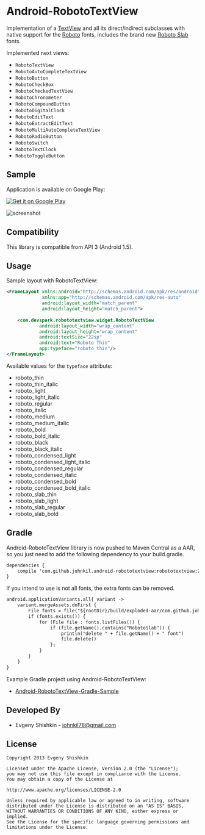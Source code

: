 Android-RobotoTextView
======================

Implementation of a [TextView](http://developer.android.com/reference/android/widget/TextView.html) and all its direct/indirect subclasses with native support for the [Roboto](http://developer.android.com/design/style/typography.html) fonts, includes the brand new [Roboto Slab](http://www.google.com/fonts/specimen/Roboto+Slab) fonts.

Implemented next views:

* `RobotoTextView`
* `RobotoAutoCompleteTextView`
* `RobotoButton`
* `RobotoCheckBox`
* `RobotoCheckedTextView`
* `RobotoChronometer`
* `RobotoCompoundButton`
* `RobotoDigitalClock`
* `RobotoEditText`
* `RobotoExtractEditText`
* `RobotoMultiAutoCompleteTextView`
* `RobotoRadioButton`
* `RobotoSwitch`
* `RobotoTextClock`
* `RobotoToggleButton`


Sample
------

Application is available on Google Play:

<a href="http://play.google.com/store/apps/details?id=com.devspark.robototextview">
  <img alt="Get it on Google Play"
       src="http://www.android.com/images/brand/get_it_on_play_logo_small.png" />
</a>

![screenshot][1]


Compatibility
-------------

This library is compatible from API 3 (Android 1.5).


Usage
-----

Sample layout with RobotoTextView:

``` xml
<FrameLayout xmlns:android="http://schemas.android.com/apk/res/android"
             xmlns:app="http://schemas.android.com/apk/res-auto"
             android:layout_width="match_parent"
             android:layout_height="match_parent">
             
    <com.devspark.robototextview.widget.RobotoTextView
            android:layout_width="wrap_content"
            android:layout_height="wrap_content"
            android:textSize="22sp"
            android:text="Roboto Thin"
            app:typeface="roboto_thin"/>
</FrameLayout>
```

Available values ​​for the `typeface` attribute:

* roboto_thin
* roboto_thin_italic
* roboto_light
* roboto_light_italic
* roboto_regular
* roboto_italic
* roboto_medium
* roboto_medium_italic
* roboto_bold
* roboto_bold_italic
* roboto_black
* roboto_black_italic
* roboto_condensed_light
* roboto_condensed_light_italic
* roboto_condensed_regular
* roboto_condensed_italic
* roboto_condensed_bold
* roboto_condensed_bold_italic
* roboto_slab_thin
* roboto_slab_light
* roboto_slab_regular
* roboto_slab_bold


Gradle
------

Android-RobotoTextView library is now pushed to Maven Central as a AAR, so you just need to add the following dependency to your build.gradle.

``` xml
dependencies {
    compile 'com.github.johnkil.android-robototextview:robototextview:2.0.1'
}
```

If you intend to use is not all fonts, the extra fonts can be removed.

``` xml
android.applicationVariants.all{ variant ->
    variant.mergeAssets.doFirst {
        File fonts = file("${rootDir}/build/exploded-aar/com.github.johnkil.android-robototextview/robototextview/2.0.1/assets/fonts")
        if (fonts.exists()) {
            for (File file : fonts.listFiles()) {
                if (file.getName().contains("RobotoSlab")) {
                    println("delete " + file.getName() + " font")
                    file.delete()
                };
            }
        }
    }
}
```

Example Gradle project using Android-RobotoTextView:

* [Android-RobotoTextView-Gradle-Sample](https://github.com/johnkil/Android-RobotoTextView-Gradle-Sample)


Developed By
------------
* Evgeny Shishkin - <johnkil78@gmail.com>


License
-------

    Copyright 2013 Evgeny Shishkin
    
    Licensed under the Apache License, Version 2.0 (the "License");
    you may not use this file except in compliance with the License.
    You may obtain a copy of the License at
    
    http://www.apache.org/licenses/LICENSE-2.0
    
    Unless required by applicable law or agreed to in writing, software
    distributed under the License is distributed on an "AS IS" BASIS,
    WITHOUT WARRANTIES OR CONDITIONS OF ANY KIND, either express or implied.
    See the License for the specific language governing permissions and
    limitations under the License.

[1]: http://i46.tinypic.com/b9dg69.png
